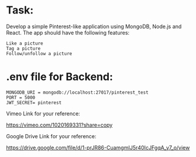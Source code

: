 # Task:

  Develop a simple Pinterest-like application using MongoDB, Node.js and React. The app should have the following features:

    Like a picture
    Tag a picture
    Follow/unfollow a picture

# .env file for Backend:

    MONGODB_URI = mongodb://localhost:27017/pinterest_test
    PORT = 5000
    JWT_SECRET= pinterest

Vimeo Link for your reference:

https://vimeo.com/1020169331?share=copy

Google Drive Link for your reference:

https://drive.google.com/file/d/1-prJR86-CuamgmIJ5r40IcJFgqA_y7_o/view
